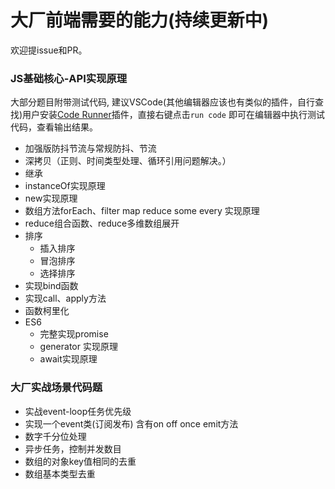 # 大厂前端需要的能力(持续更新中)

欢迎提issue和PR。

### JS基础核心-API实现原理

<!-- TODO: vscode 打断点调试 -->
大部分题目附带测试代码, 建议VSCode(其他编辑器应该也有类似的插件，自行查找)用户安装[Code Runner](https://marketplace.visualstudio.com/items?itemName=formulahendry.code-runner)插件，直接右键点击`run code` 即可在编辑器中执行测试代码，查看输出结果。

<!-- TODO: 添加链接 -->
* 加强版防抖节流与常规防抖、节流
* 深拷贝（正则、时间类型处理、循环引用问题解决。）
* 继承
* instanceOf实现原理
* new实现原理
* 数组方法forEach、filter map reduce some every 实现原理
* reduce组合函数、reduce多维数组展开
* 排序
    * 插入排序
    * 冒泡排序
    * 选择排序
* 实现bind函数
* 实现call、apply方法
* 函数柯里化
* ES6
    * 完整实现promise
    * generator 实现原理
    * await实现原理

### 大厂实战场景代码题

* 实战event-loop任务优先级
* 实现一个event类(订阅发布) 含有on off once emit方法
* 数字千分位处理
* 异步任务，控制并发数目
* 数组的对象key值相同的去重
* 数组基本类型去重



